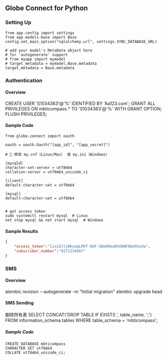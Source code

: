 
## Globe Connect for Python

### Setting Up

```
from app.config import settings
from app.models.base import Base
config.set_main_option("sqlalchemy.url", settings.SYNC_DATABASE_URL)

# add your model's MetaData object here
# for 'autogenerate' support
# from myapp import mymodel
# target_metadata = mymodel.Base.metadata
target_metadata = Base.metadata
```

### Authentication

#### Overview
CREATE USER 'S1034363'@'%' IDENTIFIED BY 'Aa123.com';
GRANT ALL PRIVILEGES ON mbticompass.* TO 'S1034363'@'%' WITH GRANT OPTION;
FLUSH PRIVILEGES;

#### Sample Code

```
from globe.connect import oauth

oauth = oauth.Oauth("[app_id]", "[app_secret]")

# 📌 修改 my.cnf（Linux/Mac） 或 my.ini（Windows）

[mysqld]
character-set-server = utf8mb4
collation-server = utf8mb4_unicode_ci

[client]
default-character-set = utf8mb4

[mysql]
default-character-set = utf8mb4


# get access token
sudo systemctl restart mysql  # Linux
net stop mysql && net start mysql  # Windows
```

#### Sample Results

```json
{
    "access_token":"1ixLbltjWkzwqLMXT-8UF-UQeKRma0hOOWFA6o91oXw",
    "subscriber_number":"9171234567"
}
```

### SMS

#### Overview

alembic revision --autogenerate -m "Initial migration"
alembic upgrade head

#### SMS Sending
删除所有表
SELECT CONCAT('DROP TABLE IF EXISTS ', table_name, ';') 
FROM information_schema.tables 
WHERE table_schema = 'mbticompass';

##### Sample Code

```
CREATE DATABASE mbticompass 
CHARACTER SET utf8mb4 
COLLATE utf8mb4_unicode_ci;
```
